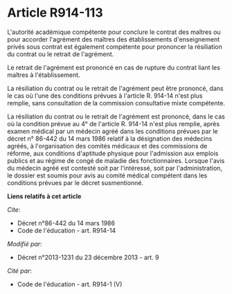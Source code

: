 # Article R914-113

L'autorité académique compétente pour conclure le contrat des maîtres ou pour accorder l'agrément des maîtres des
établissements d'enseignement privés sous contrat est également compétente pour prononcer la résiliation du contrat ou le
retrait de l'agrément. 

Le retrait de l'agrément est prononcé en cas de rupture du contrat liant les maîtres à l'établissement. 

La résiliation du contrat ou le retrait de l'agrément peut être prononcé, dans le cas où l'une des conditions prévues à
l'article R. 914-14 n'est plus remplie, sans consultation de la commission consultative mixte compétente. 

La résiliation du contrat ou le retrait de l'agrément est prononcé, dans le cas où la condition prévue au 4° de l'article R.
914-14 n'est plus remplie, après examen médical par un médecin agréé dans les conditions prévues par le décret n° 86-442 du
14 mars 1986 relatif à la désignation des médecins agréés, à l'organisation des comités médicaux et des commissions de
réforme, aux conditions d'aptitude physique pour l'admission aux emplois publics et au régime de congé de maladie des
fonctionnaires. Lorsque l'avis du médecin agréé est contesté soit par l'intéressé, soit par l'administration, le dossier est
soumis pour avis au comité médical compétent dans les conditions prévues par le décret susmentionné.

**Liens relatifs à cet article**

_Cite_:

  - Décret n°86-442 du 14 mars 1986
  - Code de l'éducation - art. R914-14

_Modifié par_:

  - Décret n°2013-1231 du 23 décembre 2013 - art. 9

_Cité par_:

  - Code de l'éducation - art. R914-1 (V)
